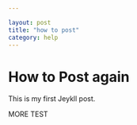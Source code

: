 ```yaml
---

layout: post
title: "how to post"
category: help
---
```


# How to Post again

This is my first Jeykll post.
<!--more-->
 MORE TEST


